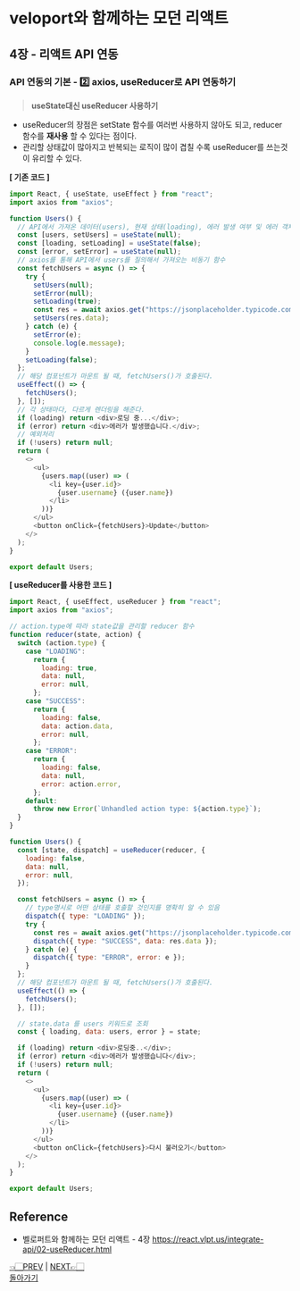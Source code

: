 # veloport와 함께하는 모던 리액트

## 4장 - 리액트 API 연동

### API 연동의 기본 - 2️⃣ axios, useReducer로 API 연동하기

> **useState대신 useReducer 사용하기**

- useReducer의 장점은 setState 함수를 여러번 사용하지 않아도 되고, reducer 함수를 **재사용** 할 수 있다는 점이다.
- 관리할 상태값이 많아지고 반복되는 로직이 많이 겹칠 수록 useReducer를 쓰는것이 유리할 수 있다.
  <br>

**[ 기존 코드 ]**

```javascript
import React, { useState, useEffect } from "react";
import axios from "axios";

function Users() {
  // API에서 가져온 데이터(users), 현재 상태(loading), 에러 발생 여부 및 에러 객체(error)
  const [users, setUsers] = useState(null);
  const [loading, setLoading] = useState(false);
  const [error, setError] = useState(null);
  // axios를 통해 API에서 users를 질의해서 가져오는 비동기 함수
  const fetchUsers = async () => {
    try {
      setUsers(null);
      setError(null);
      setLoading(true);
      const res = await axios.get("https://jsonplaceholder.typicode.com/users");
      setUsers(res.data);
    } catch (e) {
      setError(e);
      console.log(e.message);
    }
    setLoading(false);
  };
  // 해당 컴포넌트가 마운트 될 때, fetchUsers()가 호출된다.
  useEffect(() => {
    fetchUsers();
  }, []);
  // 각 상태마다, 다르게 렌더링을 해준다.
  if (loading) return <div>로딩 중...</div>;
  if (error) return <div>에러가 발생했습니다.</div>;
  // 예외처리
  if (!users) return null;
  return (
    <>
      <ul>
        {users.map((user) => (
          <li key={user.id}>
            {user.username} ({user.name})
          </li>
        ))}
      </ul>
      <button onClick={fetchUsers}>Update</button>
    </>
  );
}

export default Users;
```

**[ useReducer를 사용한 코드 ]**

```javascript
import React, { useEffect, useReducer } from "react";
import axios from "axios";

// action.type에 따라 state값을 관리할 reducer 함수
function reducer(state, action) {
  switch (action.type) {
    case "LOADING":
      return {
        loading: true,
        data: null,
        error: null,
      };
    case "SUCCESS":
      return {
        loading: false,
        data: action.data,
        error: null,
      };
    case "ERROR":
      return {
        loading: false,
        data: null,
        error: action.error,
      };
    default:
      throw new Error(`Unhandled action type: ${action.type}`);
  }
}

function Users() {
  const [state, dispatch] = useReducer(reducer, {
    loading: false,
    data: null,
    error: null,
  });

  const fetchUsers = async () => {
    // type명시로 어떤 상태를 호출할 것인지를 명확히 알 수 있음
    dispatch({ type: "LOADING" });
    try {
      const res = await axios.get("https://jsonplaceholder.typicode.com/users");
      dispatch({ type: "SUCCESS", data: res.data });
    } catch (e) {
      dispatch({ type: "ERROR", error: e });
    }
  };
  // 해당 컴포넌트가 마운트 될 때, fetchUsers()가 호출된다.
  useEffect(() => {
    fetchUsers();
  }, []);

  // state.data 를 users 키워드로 조회
  const { loading, data: users, error } = state;

  if (loading) return <div>로딩중..</div>;
  if (error) return <div>에러가 발생했습니다</div>;
  if (!users) return null;
  return (
    <>
      <ul>
        {users.map((user) => (
          <li key={user.id}>
            {user.username} ({user.name})
          </li>
        ))}
      </ul>
      <button onClick={fetchUsers}>다시 불러오기</button>
    </>
  );
}

export default Users;
```

## Reference

- 벨로퍼트와 함께하는 모던 리액트 - 4장 <https://react.vlpt.us/integrate-api/02-useReducer.html> <br>

[👈🏻PREV](https://github.com/ss-won/veloport-react/blob/master/Ch4/1.md) |
[NEXT👉🏻](https://github.com/ss-won/veloport-react/blob/master/Ch4/3.md) <br>
[돌아가기](https://github.com/ss-won/veloport-react)
